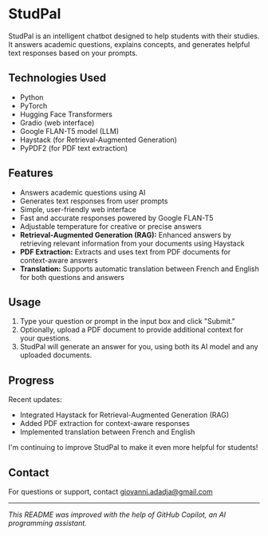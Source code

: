 # StudPal

StudPal is an intelligent chatbot designed to help students with their studies. It answers academic questions, explains concepts, and generates helpful text responses based on your prompts.

## Technologies Used

- Python
- PyTorch
- Hugging Face Transformers
- Gradio (web interface)
- Google FLAN-T5 model (LLM)
- Haystack (for Retrieval-Augmented Generation)
- PyPDF2 (for PDF text extraction)

## Features

- Answers academic questions using AI
- Generates text responses from user prompts
- Simple, user-friendly web interface
- Fast and accurate responses powered by Google FLAN-T5
- Adjustable temperature for creative or precise answers
- **Retrieval-Augmented Generation (RAG):** Enhanced answers by retrieving relevant information from your documents using Haystack
- **PDF Extraction:** Extracts and uses text from PDF documents for context-aware answers
- **Translation:** Supports automatic translation between French and English for both questions and answers

## Usage

1. Type your question or prompt in the input box and click "Submit."
2. Optionally, upload a PDF document to provide additional context for your questions.
3. StudPal will generate an answer for you, using both its AI model and any uploaded documents.

## Progress

Recent updates:
- Integrated Haystack for Retrieval-Augmented Generation (RAG)
- Added PDF extraction for context-aware responses
- Implemented translation between French and English

I'm continuing to improve StudPal to make it even more helpful for students!

## Contact

For questions or support, contact [giovanni.adadja@gmail.com](mailto:giovanni.adadja@gmail.com)

---

*This README was improved with the help of GitHub Copilot, an AI programming assistant.*
